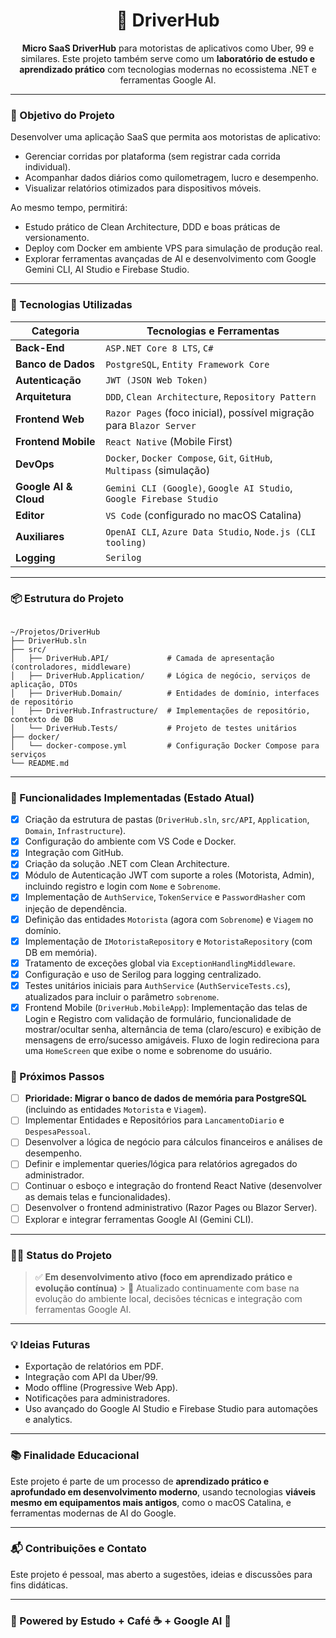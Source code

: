 <h1 align="center">🚗 DriverHub</h1>

<p align="center">
  <strong>Micro SaaS DriverHub</strong> para motoristas de aplicativos como Uber, 99 e similares.  
  Este projeto também serve como um <strong>laboratório de estudo e aprendizado prático</strong> com tecnologias modernas no ecossistema .NET e ferramentas Google AI.
</p>

---

### 🧭 Objetivo do Projeto

Desenvolver uma aplicação SaaS que permita aos motoristas de aplicativo:
- Gerenciar corridas por plataforma (sem registrar cada corrida individual).
- Acompanhar dados diários como quilometragem, lucro e desempenho.
- Visualizar relatórios otimizados para dispositivos móveis.

Ao mesmo tempo, permitirá:
- Estudo prático de Clean Architecture, DDD e boas práticas de versionamento.
- Deploy com Docker em ambiente VPS para simulação de produção real.
- Explorar ferramentas avançadas de AI e desenvolvimento com Google Gemini CLI, AI Studio e Firebase Studio.

---

### 🧰 Tecnologias Utilizadas

| Categoria                | Tecnologias e Ferramentas                                  |
|-------------------------|------------------------------------------------------------|
| **Back-End** | `ASP.NET Core 8 LTS`, `C#`                                 |
| **Banco de Dados** | `PostgreSQL`, `Entity Framework Core` |
| **Autenticação** | `JWT (JSON Web Token)`                                     |
| **Arquitetura** | `DDD`, `Clean Architecture`, `Repository Pattern`          |
| **Frontend Web** | `Razor Pages` (foco inicial), possível migração para `Blazor Server` |
| **Frontend Mobile** | `React Native` (Mobile First)                              |
| **DevOps** | `Docker`, `Docker Compose`, `Git`, `GitHub`, `Multipass` (simulação) |
| **Google AI & Cloud** | `Gemini CLI (Google)`, `Google AI Studio`, `Google Firebase Studio` |
| **Editor** | `VS Code` (configurado no macOS Catalina)                  |
| **Auxiliares** | `OpenAI CLI`, `Azure Data Studio`, `Node.js (CLI tooling)` |
| **Logging** | `Serilog`                                                  |

---

### 📦 Estrutura do Projeto

<pre><code>
~/Projetos/DriverHub
├── DriverHub.sln
├── src/
│   ├── DriverHub.API/             # Camada de apresentação (controladores, middleware)
│   ├── DriverHub.Application/     # Lógica de negócio, serviços de aplicação, DTOs
│   ├── DriverHub.Domain/          # Entidades de domínio, interfaces de repositório
│   ├── DriverHub.Infrastructure/  # Implementações de repositório, contexto de DB
│   └── DriverHub.Tests/           # Projeto de testes unitários
├── docker/
│   └── docker-compose.yml         # Configuração Docker Compose para serviços
└── README.md
</code></pre>

---

### 🚀 Funcionalidades Implementadas (Estado Atual)

- [x] Criação da estrutura de pastas (`DriverHub.sln`, `src/API`, `Application`, `Domain`, `Infrastructure`).
- [x] Configuração do ambiente com VS Code e Docker.
- [x] Integração com GitHub.
- [x] Criação da solução .NET com Clean Architecture.
- [x] Módulo de Autenticação JWT com suporte a roles (Motorista, Admin), incluindo registro e login com `Nome` e `Sobrenome`.
- [x] Implementação de `AuthService`, `TokenService` e `PasswordHasher` com injeção de dependência.
- [x] Definição das entidades `Motorista` (agora com `Sobrenome`) e `Viagem` no domínio.
- [x] Implementação de `IMotoristaRepository` e `MotoristaRepository` (com DB em memória).
- [x] Tratamento de exceções global via `ExceptionHandlingMiddleware`.
- [x] Configuração e uso de Serilog para logging centralizado.
- [x] Testes unitários iniciais para `AuthService` (`AuthServiceTests.cs`), atualizados para incluir o parâmetro `sobrenome`.
- [x] Frontend Mobile (`DriverHub.MobileApp`): Implementação das telas de Login e Registro com validação de formulário, funcionalidade de mostrar/ocultar senha, alternância de tema (claro/escuro) e exibição de mensagens de erro/sucesso amigáveis. Fluxo de login redireciona para uma `HomeScreen` que exibe o nome e sobrenome do usuário.

### 🚧 Próximos Passos

- [ ] **Prioridade: Migrar o banco de dados de memória para PostgreSQL** (incluindo as entidades `Motorista` e `Viagem`).
- [ ] Implementar Entidades e Repositórios para `LancamentoDiario` e `DespesaPessoal`.
- [ ] Desenvolver a lógica de negócio para cálculos financeiros e análises de desempenho.
- [ ] Definir e implementar queries/lógica para relatórios agregados do administrador.
- [ ] Continuar o esboço e integração do frontend React Native (desenvolver as demais telas e funcionalidades).
- [ ] Desenvolver o frontend administrativo (Razor Pages ou Blazor Server).
- [ ] Explorar e integrar ferramentas Google AI (Gemini CLI).

---

### 👨‍💻 Status do Projeto

> ✅ **Em desenvolvimento ativo (foco em aprendizado prático e evolução contínua)** > 🔄 Atualizado continuamente com base na evolução do ambiente local, decisões técnicas e integração com ferramentas Google AI.

---

### 💡 Ideias Futuras

- Exportação de relatórios em PDF.
- Integração com API da Uber/99.
- Modo offline (Progressive Web App).
- Notificações para administradores.
- Uso avançado do Google AI Studio e Firebase Studio para automações e analytics.

---

### 📚 Finalidade Educacional

Este projeto é parte de um processo de **aprendizado prático e aprofundado em desenvolvimento moderno**, usando tecnologias **viáveis mesmo em equipamentos mais antigos**, como o macOS Catalina, e ferramentas modernas de AI do Google.

---

### 📬 Contribuições e Contato

Este projeto é pessoal, mas aberto a sugestões, ideias e discussões para fins didáticas.

---

### 🧠 Powered by Estudo + Café ☕ + Google AI 🚀